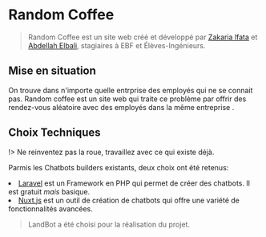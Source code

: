 # Random Coffee

> Random Coffee est un site web créé et développé par <a href="https://www.facebook.com/zakaria.lfata.5">Zakaria lfata</a> et <a href="https://www.facebook.com/people/Abdellah-El-Bali">Abdellah Elbali</a>, stagiaires à EBF et Élèves-Ingénieurs.


## Mise en situation

On trouve dans n'importe quelle entrprise des employés qui ne se connait pas. Random coffee est un site web qui traite ce problème par offrir des rendez-vous aléatoire avec des employés dans la même entreprise .   

## Choix Techniques

!> Ne reinventez pas la roue, travaillez avec ce qui existe déjà.

Parmis les Chatbots builders existants, deux choix ont été retenus:

<li><a href="http://botman.io">Laravel</a> est un Framework en PHP qui permet de créer des chatbots. Il est gratuit <i>mais</i> basique.</li>
<li><a href="https://landbot.io/">Nuxt.js</a> est un outil de création de chatbots qui offre une variété de fonctionnalités avancées.</li>

> LandBot a été choisi pour la réalisation du projet.